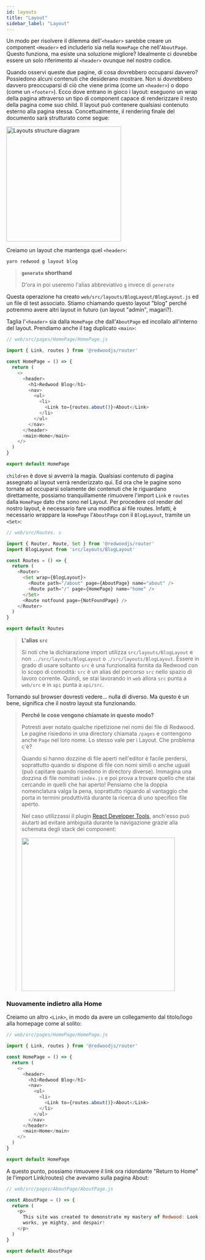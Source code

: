 ```yaml
---
id: layouts
title: "Layout"
sidebar_label: "Layout"
---
```


Un modo per risolvere il dilemma dell'`<header>` sarebbe creare un component `<Header>` ed includerlo sia nella `HomePage` che nell'`AboutPage`. Questo funziona, ma esiste una soluzione migliore? Idealmente ci dovrebbe essere un solo riferimento al `<header>` ovunque nel nostro codice.

Quando osservi queste due pagine, di cosa dovrebbero occuparsi davvero? Possiedono alcuni contenuti che desiderano mostrare. Non si dovrebbero davvero preoccuparsi di ciò che viene prima (come un `<header>`) o dopo (come un `<footer>`). Ecco dove entrano in gioco i layout: eseguono un wrap della pagina attraverso un tipo di component capace di renderizzare il resto della pagina come suo child. Il layout può contenere qualsiasi contenuto esterno alla pagina stessa. Concettualmente, il rendering finale del documento sarà strutturato come segue:

<img src="https://user-images.githubusercontent.com/300/70486228-dc874500-1aa5-11ea-81d2-eab69eb96ec0.png" alt="Layouts structure diagram" width="300" />

Creiamo un layout che mantenga quel `<header>`:

    yarn redwood g layout blog

> **`generate` shorthand**
> 
> D'ora in poi useremo l'alias abbreviativo `g` invece di `generate`

Questa operazione ha creato `web/src/layouts/BlogLayout/BlogLayout.js` ed un file di test associato. Stiamo chiamando questo layout "blog" perché potremmo avere altri layout in futuro (un layout "admin", magari?).

Taglia l'`<header>` sia dalla `HomePage` che dall'`AboutPage` ed incollalo all'interno del layout. Prendiamo anche il tag duplicato `<main>`:

```javascript {3,7-19}
// web/src/pages/HomePage/HomePage.js

import { Link, routes } from '@redwoodjs/router'

const HomePage = () => {
  return (
    <>
      <header>
        <h1>Redwood Blog</h1>
        <nav>
          <ul>
            <li>
              <Link to={routes.about()}>About</Link>
            </li>
          </ul>
        </nav>
      </header>
      <main>Home</main>
    </>
  )
}

export default HomePage
```

`children` è dove si avverrà la magia. Qualsiasi contenuto di pagina assegnato al layout verrà renderizzato qui. Ed ora che le pagine sono tornate ad occuparsi solamente dei contenuti che le riguardano direttamente, possiamo tranquillamente rimuovere l'import `Link` e `routes` dalla `HomePage` dato che sono nel Layout. Per procedere col render del nostro layout, è necessario fare una modifica ai file routes. Infatti, è necessario wrappare la `HomePage` l'`AboutPage` con il `BlogLayout`, tramite un `<Set>`:

```javascript {3,4,9-12}
// web/src/Routes. s

import { Router, Route, Set } from '@redwoodjs/router'
import BlogLayout from 'src/layouts/BlogLayout'

const Routes = () => {
  return (
    <Router>
      <Set wrap={BlogLayout}>
        <Route path="/about" page={AboutPage} name="about" />
        <Route path="/" page={HomePage} name="home" />
      </Set>
      <Route notfound page={NotFoundPage} />
    </Router>
  )
}

export default Routes
```

> **L'alias `src`**
> 
> Si noti che la dichiarazione import utilizza `src/layouts/BlogLayout` e non `../src/layouts/BlogLayout` o `./src/layouts/BlogLayout`. Essere in grado di usare soltanto `src` è una funzionalità fornita da Redwood con lo scopo di comodità: `src` è un alias del percorso `src` nello spazio di lavoro corrente. Quindi, se stai lavorando in `web` allora `src` punta a `web/src` e in `api` punta a `api/src`.

Tornando sul browser dovresti vedere... nulla di diverso. Ma questo è un bene, significa che il nostro layout sta funzionando.

> **Perché le cose vengono chiamate in questo modo?**
> 
> Potresti aver notato qualche ripetizione nei nomi dei file di Redwood. Le pagine risiedono in una directory chiamata `/pages` e contengono anche `Page` nel loro nome. Lo stesso vale per i Layout. Che problema c'è?
> 
> Quando si hanno dozzine di file aperti nell'editor è facile perdersi, soprattutto quando si dispone di file con nomi simili o anche uguali (può capitare quando risiedono in directory diverse). Immagina una dozzina di file nominati `index.js` e poi prova a trovare quello che stai cercando in quelli che hai aperto! Pensiamo che la doppia nomenclatura valga la pena, soprattutto riguardo al vantaggio che porta in termini produttività durante la ricerca di uno specifico file aperto.
> 
> Nel caso utilizzassi il plugin [React Developer Tools](https://chrome.google.com/webstore/detail/react-developer-tools/fmkadmapgofadopljbjfkapdkoienihi?hl=en), anch'esso può aiutarti ad evitare ambiguità durante la navigazione grazie alla schemata degli stack dei component:
> 
> <img src="https://user-images.githubusercontent.com/300/73025189-f970a100-3de3-11ea-9285-15c1116eb59a.png" width="400" />

### Nuovamente indietro alla Home

Creiamo un altro `<Link>`, in modo da avere un collegamento dal titolo/logo alla homepage come al solito:

```javascript {9-11}
// web/src/pages/HomePage/HomePage.js

import { Link, routes } from '@redwoodjs/router'

const HomePage = () => {
  return (
    <>
      <header>
        <h1>Redwood Blog</h1>
        <nav>
          <ul>
            <li>
              <Link to={routes.about()}>About</Link>
            </li>
          </ul>
        </nav>
      </header>
      <main>Home</main>
    </>
  )
}

export default HomePage
```

A questo punto, possiamo rimuovere il link ora ridondante "Return to Home" (e l'import Link/routes) che avevamo sulla pagina About:

```javascript
// web/src/pages/AboutPage/AboutPage.js

const AboutPage = () => {
  return (
    <p>
      This site was created to demonstrate my mastery of Redwood: Look on my
      works, ye mighty, and despair!
    </p>
  )
}

export default AboutPage
```
